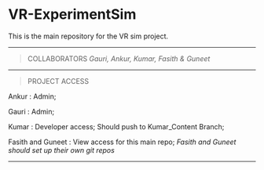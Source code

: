 # VR-ExperimentSim

This is the main repository for the VR sim project.

----------------------------------------------------------------------------------------
> COLLABORATORS 
*Gauri, Ankur, Kumar, Fasith & Guneet*

----------------------------------------------------------------------------------------
> PROJECT ACCESS 

Ankur : Admin;

Gauri : Admin;

Kumar : Developer access; Should push to Kumar_Content Branch;

Fasith and Guneet : View access for this main repo; 
*Fasith and Guneet should set up their own git repos*

----------------------------------------------------------------------------------------

